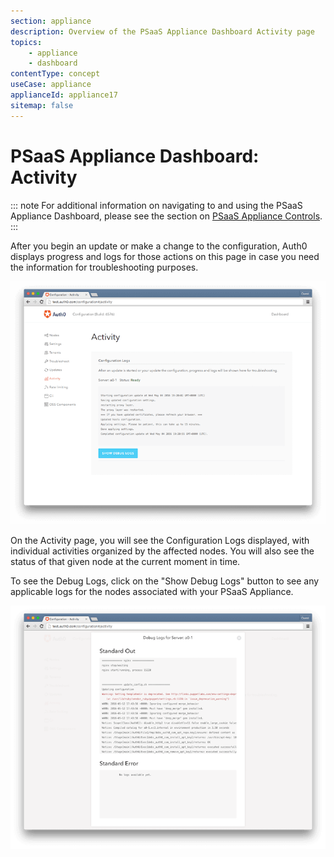 ```yaml
---
section: appliance
description: Overview of the PSaaS Appliance Dashboard Activity page
topics:
    - appliance
    - dashboard
contentType: concept
useCase: appliance
applianceId: appliance17
sitemap: false
---
```


# PSaaS Appliance Dashboard: Activity

::: note
For additional information on navigating to and using the PSaaS Appliance Dashboard, please see the section on [PSaaS Appliance Controls](/appliance/dashboard#psaas-appliance-controls).
:::

After you begin an update or make a change to the configuration, Auth0 displays progress and logs for those actions on this page in case you need the information for troubleshooting purposes.

![](/media/articles/appliance/dashboard/activity.png)

On the Activity page, you will see the Configuration Logs displayed, with individual activities organized by the affected nodes. You will also see the status of that given node at the current moment in time.

To see the Debug Logs, click on the "Show Debug Logs" button to see any applicable logs for the nodes associated with your PSaaS Appliance.

![](/media/articles/appliance/dashboard/debug-logs.png)
